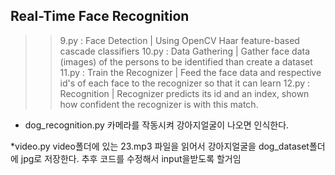 ## Real-Time Face Recognition 
>> 9.py  : Face Detection | Using OpenCV Haar feature-based cascade classifiers
>> 10.py : Data Gathering | Gather face data (images) of the persons to be identified than create a dataset
>> 11.py : Train the Recognizer | Feed the face data and respective id's of each face to the recognizer so that it can learn
>> 12.py : Recognition | Recognizer predicts its id and an index, shown how confident the recognizer is with this match.


* dog_recognition.py
카메라를 작동시켜 강아지얼굴이 나오면 인식한다.

*video.py
video폴더에 있는 23.mp3 파일을 읽어서 강아지얼굴을 dog_dataset폴더에 jpg로 저장한다.
추후 코드를 수정해서 input을받도록 할거임
